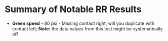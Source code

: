 # Summary of Notable RR Results

- **Green speed** - 80 psi - Missing contact right, will you duplicate with contact left; **Note:** the data values from this test might be systematically off